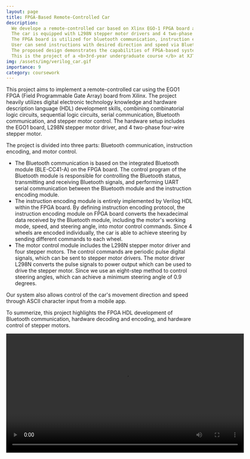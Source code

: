 ```yaml
---
layout: page
title: FPGA-Based Remote-Controlled Car
description:
  We develope a remote-controlled car based on Xlinx EGO-1 FPGA board as a microcontroller.
  The car is equipped with L298N stepper motor drivers and 4 two-phase four-wire stepper motors.
  The FPGA board is utilized for bluetooth communication, instruction encoding and stepper motor control.
  User can send instructions with desired direction and speed via Bluetooth to control the car.
  The proposed design demonstrates the capabilities of FPGA-based systems for implementing complex control functions in robotic applications. <br>
  This is the project of a <b>3rd-year undergraduate course </b> at XJTU.
img: /assets/img/verilog_car.gif
importance: 9
category: coursework
---
```


This project aims to implement a remote-controlled car using the EGO1 FPGA (Field Programmable Gate Array) board from Xilinx. The project heavily utilizes digital electronic technology knowledge and hardware description language (HDL) development skills, combining combinatorial logic circuits, sequential logic circuits, serial communication, Bluetooth communication, and stepper motor control. The hardware setup includes the EGO1 board, L298N stepper motor driver, and 4 two-phase four-wire stepper motor.

The project is divided into three parts: Bluetooth communication, instruction encoding, and motor control.

- The Bluetooth communication is based on the integrated Bluetooth module (BLE-CC41-A) on the FPGA board. The control program of the Bluetooth module is responsible for controlling the Bluetooth status, transmitting and receiving Bluetooth signals, and performing UART serial communication between the Bluetooth module and the instruction encoding module.
- The instruction encoding module is entirely implemented by Verilog HDL within the FPGA board. By defining instruction encoding protocol, the instruction encoding module on FPGA board converts the hexadecimal data received by the Bluetooth module, including the motor's working mode, speed, and steering angle, into motor control commands. Since 4 wheels are encoded individually, the car is able to achieve steering by sending different commands to each wheel.
- The motor control module includes the L298N stepper motor driver and four stepper motors. The control commands are periodic pulse digital signals, which can be sent to stepper motor drivers. The motor driver L298N converts the pulse signals to power output which can be used to drive the stepper motor. Since we use an eight-step method to control steering angles, which can achieve a minimum steering angle of 0.9 degrees.

Our system also allows control of the car's movement direction and speed through ASCII character input from a mobile app.

To summerize, this project highlights the FPGA HDL development of Bluetooth communication, hardware decoding and encoding, and hardware control of stepper motors.

<video controls autoplay="true" width="640">
    <source src="/assets/img/verilog_car.mp4" type="video/mp4">
    Download the
    <a href="/assets/img/verilog_car.mp4">MP4</a>
    video.
</video>
